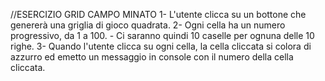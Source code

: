 //ESERCIZIO GRID CAMPO MINATO
1- L'utente clicca su un bottone che genererà una griglia di gioco quadrata.
2- Ogni cella ha un numero progressivo, da 1 a 100.
    - Ci saranno quindi 10 caselle per ognuna delle 10 righe.
3- Quando l'utente clicca su ogni cella, la cella cliccata si colora di azzurro ed emetto un messaggio in console con il numero della cella cliccata.